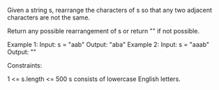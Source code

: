 Given a string s, rearrange the characters of s so that any two adjacent
characters are not the same.

Return any possible rearrangement of s or return "" if not possible.


Example 1:
Input: s = "aab"
Output: "aba"
Example 2:
Input: s = "aaab"
Output: ""


Constraints:


1 <= s.length <= 500
s consists of lowercase English letters.




